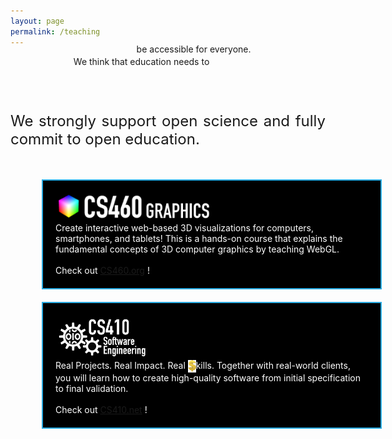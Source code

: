 ```yaml
---
layout: page
permalink: /teaching
---
```


<span class="teaser" style="left:20%;width:600px;position:relative">We think that <span class="bluetext">education</span> needs to</span>
<span class="teaser" style="position: relative; float:left; left:40%;margin-top:-20px;">be accessible <span class="bluetext">for everyone</span>.</span>

<br><br>
<p align="justify" style="font-size:24px">
We strongly support <span class="bluetext">open science</span> and fully commit to <span class="bluetext">open education</span>.
</p>

<div style='margin-left:50px;margin-top:50px;background-color:black;width:500px;color:white;padding:20px;border:2px solid #29ABE2;'>
<img src='gfx/CS460.png' style='width:250px'><br>
Create interactive web-based 3D visualizations for computers, smartphones, and tablets! This is a hands-on course that explains the fundamental concepts of 3D computer graphics by teaching WebGL.
<br><br>
Check out <a href="https://CS460.org" class="bluetext" target="_blank">CS460.org</a> !
</div>

<div style='margin-left:50px;margin-top:20px;background-color:black;width:500px;color:white;padding:20px;border:2px solid #29ABE2;'>
<img src='gfx/CS410.png' style='width:150px'><br>
Real Projects. Real Impact. Real <img src='gfx/dollarz.png' style='height:20px;vertical-align:middle'>kills. Together with real-world clients, you will learn how to create high-quality software from initial specification to final validation.
<br><br>
Check out <a href="https://CS410.net" class="bluetext" target="_blank">CS410.net</a> !
</div>
